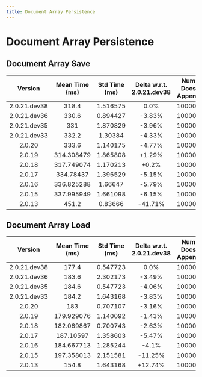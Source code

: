 ```yaml
---
title: Document Array Persistence
---
```

# Document Array Persistence

## Document Array Save

| Version | Mean Time (ms) | Std Time (ms) | Delta w.r.t. 2.0.21.dev38 | Num Docs Append | File Format | Iterations |
| :---: | :---: | :---: | :---: | :---: | :---: | :---: |
| 2.0.21.dev38 | 318.4 | 1.516575 | 0.0% | 100000 | binary | 5 |
| 2.0.21.dev36 | 330.6 | 0.894427 | -3.83% | 100000 | binary | 5 |
| 2.0.21.dev35 | 331 | 1.870829 | -3.96% | 100000 | binary | 5 |
| 2.0.21.dev33 | 332.2 | 1.30384 | -4.33% | 100000 | binary | 5 |
| 2.0.20 | 333.6 | 1.140175 | -4.77% | 100000 | binary | 5 |
| 2.0.19 | 314.308479 | 1.865808 | +1.29% | 100000 | binary | 5 |
| 2.0.18 | 317.749074 | 1.170213 | +0.2% | 100000 | binary | 5 |
| 2.0.17 | 334.78437 | 1.396529 | -5.15% | 100000 | binary | 5 |
| 2.0.16 | 336.825288 | 1.66647 | -5.79% | 100000 | binary | 5 |
| 2.0.15 | 337.995949 | 1.661098 | -6.15% | 100000 | binary | 5 |
| 2.0.13 | 451.2 | 0.83666 | -41.71% | 100000 | binary | 5 |
## Document Array Load

| Version | Mean Time (ms) | Std Time (ms) | Delta w.r.t. 2.0.21.dev38 | Num Docs Append | File Format | Iterations |
| :---: | :---: | :---: | :---: | :---: | :---: | :---: |
| 2.0.21.dev38 | 177.4 | 0.547723 | 0.0% | 100000 | binary | 5 |
| 2.0.21.dev36 | 183.6 | 2.302173 | -3.49% | 100000 | binary | 5 |
| 2.0.21.dev35 | 184.6 | 0.547723 | -4.06% | 100000 | binary | 5 |
| 2.0.21.dev33 | 184.2 | 1.643168 | -3.83% | 100000 | binary | 5 |
| 2.0.20 | 183 | 0.707107 | -3.16% | 100000 | binary | 5 |
| 2.0.19 | 179.929076 | 1.140092 | -1.43% | 100000 | binary | 5 |
| 2.0.18 | 182.069867 | 0.700743 | -2.63% | 100000 | binary | 5 |
| 2.0.17 | 187.10597 | 1.358603 | -5.47% | 100000 | binary | 5 |
| 2.0.16 | 184.667713 | 1.285244 | -4.1% | 100000 | binary | 5 |
| 2.0.15 | 197.358013 | 2.151581 | -11.25% | 100000 | binary | 5 |
| 2.0.13 | 154.8 | 1.643168 | +12.74% | 100000 | binary | 5 |
